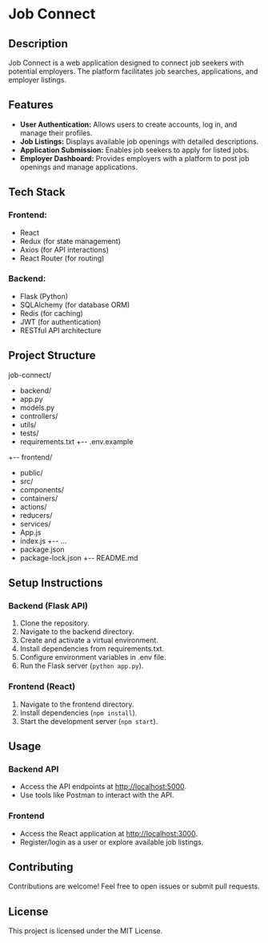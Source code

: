 # Job Connect

## Description

Job Connect is a web application designed to connect job seekers with potential employers. The platform facilitates job searches, applications, and employer listings.

## Features

- **User Authentication:** Allows users to create accounts, log in, and manage their profiles.
- **Job Listings:** Displays available job openings with detailed descriptions.
- **Application Submission:** Enables job seekers to apply for listed jobs.
- **Employer Dashboard:** Provides employers with a platform to post job openings and manage applications.

## Tech Stack

### Frontend:

- React
- Redux (for state management)
- Axios (for API interactions)
- React Router (for routing)

### Backend:

- Flask (Python)
- SQLAlchemy (for database ORM)
- Redis (for caching)
- JWT (for authentication)
- RESTful API architecture

## Project Structure

job-connect/
* backend/
 * app.py
 * models.py
 * controllers/
 * utils/
 * tests/
 * requirements.txt
 +-- .env.example

+-- frontend/
* public/
* src/
 * components/
 * containers/
 * actions/
 * reducers/
 * services/
 * App.js
 * index.js
 +-- ...
* package.json
* package-lock.json
+-- README.md



## Setup Instructions

### Backend (Flask API)

1. Clone the repository.
2. Navigate to the backend directory.
3. Create and activate a virtual environment.
4. Install dependencies from requirements.txt.
5. Configure environment variables in .env file.
6. Run the Flask server (`python app.py`).

### Frontend (React)

1. Navigate to the frontend directory.
2. Install dependencies (`npm install`).
3. Start the development server (`npm start`).

## Usage

### Backend API

- Access the API endpoints at [http://localhost:5000](http://localhost:5000).
- Use tools like Postman to interact with the API.

### Frontend

- Access the React application at [http://localhost:3000](http://localhost:3000).
- Register/login as a user or explore available job listings.

## Contributing

Contributions are welcome! Feel free to open issues or submit pull requests.

## License

This project is licensed under the MIT License.
